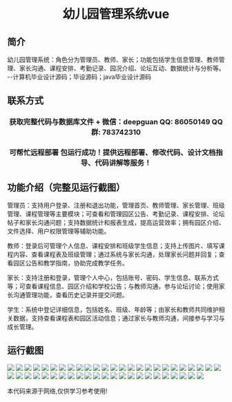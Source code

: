 <p><h1 align="center">幼儿园管理系统vue</h1></p>

## 简介
幼儿园管理系统：角色分为管理员、教师、家长；功能包括学生信息管理、教师管理、家长沟通、课程安排、考勤记录、园况介绍、论坛互动、数据统计与分析等。    --计算机毕业设计源码；毕设源码；java毕业设计源码


## 联系方式
<p><h3 align="center">获取完整代码与数据库文件 + 微信：deepguan QQ: 86050149 QQ群: 783742310</h3></p>
<p><h3 align="center">可帮忙远程部署 包运行成功！提供远程部署、修改代码、设计文档指导、代码讲解等服务！</h3></p>

## 功能介绍（完整见运行截图）
管理员：支持用户登录、注册和退出功能，管理首页、教师管理、家长管理、班级管理、课程管理等主要模块；可查看和管理园区公告、考勤记录、课程安排、论坛帖子和家长沟通问题；支持数据统计和报表生成，提高运营效率；拥有园区介绍、文件选择、用户权限管理等辅助功能。

教师：登录后可管理个人信息、课程安排和班级学生信息；支持上传图片、填写课程内容、查看课程表及班级管理；通过系统与家长沟通，处理家长问题并回复；查看园区公告和教学指南，协助完成教学任务。

家长：支持注册和登录，管理个人中心，包括账号、密码、学生信息、联系方式等；可查看课程信息、园区介绍和学校公告；与教师沟通，参与论坛讨论；使用家长沟通管理功能，查看历史记录并提交问题。

学生：系统中登记详细信息，包括姓名、班级、年龄等；由家长和教师共同维护相关数据，支持查看课程表和园区活动信息；通过家长与教师沟通，间接参与学习与成长管理。


## 运行截图
![](https://bs-1329754181.cos.ap-shanghai.myqcloud.com/ssm/KindergartenManagementSystem/img/001.jpg)
![](https://bs-1329754181.cos.ap-shanghai.myqcloud.com/ssm/KindergartenManagementSystem/img/002.jpg)
![](https://bs-1329754181.cos.ap-shanghai.myqcloud.com/ssm/KindergartenManagementSystem/img/003.jpg)
![](https://bs-1329754181.cos.ap-shanghai.myqcloud.com/ssm/KindergartenManagementSystem/img/004.jpg)
![](https://bs-1329754181.cos.ap-shanghai.myqcloud.com/ssm/KindergartenManagementSystem/img/005.jpg)
![](https://bs-1329754181.cos.ap-shanghai.myqcloud.com/ssm/KindergartenManagementSystem/img/006.jpg)
![](https://bs-1329754181.cos.ap-shanghai.myqcloud.com/ssm/KindergartenManagementSystem/img/007.jpg)
![](https://bs-1329754181.cos.ap-shanghai.myqcloud.com/ssm/KindergartenManagementSystem/img/008.jpg)
![](https://bs-1329754181.cos.ap-shanghai.myqcloud.com/ssm/KindergartenManagementSystem/img/009.jpg)
![](https://bs-1329754181.cos.ap-shanghai.myqcloud.com/ssm/KindergartenManagementSystem/img/010.jpg)
![](https://bs-1329754181.cos.ap-shanghai.myqcloud.com/ssm/KindergartenManagementSystem/img/011.jpg)
![](https://bs-1329754181.cos.ap-shanghai.myqcloud.com/ssm/KindergartenManagementSystem/img/012.jpg)
![](https://bs-1329754181.cos.ap-shanghai.myqcloud.com/ssm/KindergartenManagementSystem/img/013.jpg)
![](https://bs-1329754181.cos.ap-shanghai.myqcloud.com/ssm/KindergartenManagementSystem/img/014.jpg)
![](https://bs-1329754181.cos.ap-shanghai.myqcloud.com/ssm/KindergartenManagementSystem/img/015.jpg)
![](https://bs-1329754181.cos.ap-shanghai.myqcloud.com/ssm/KindergartenManagementSystem/img/016.jpg)
![](https://bs-1329754181.cos.ap-shanghai.myqcloud.com/ssm/KindergartenManagementSystem/img/017.jpg)
![](https://bs-1329754181.cos.ap-shanghai.myqcloud.com/ssm/KindergartenManagementSystem/img/018.jpg)
![](https://bs-1329754181.cos.ap-shanghai.myqcloud.com/ssm/KindergartenManagementSystem/img/019.jpg)
![](https://bs-1329754181.cos.ap-shanghai.myqcloud.com/ssm/KindergartenManagementSystem/img/020.jpg)
![](https://bs-1329754181.cos.ap-shanghai.myqcloud.com/ssm/KindergartenManagementSystem/img/021.jpg)
![](https://bs-1329754181.cos.ap-shanghai.myqcloud.com/ssm/KindergartenManagementSystem/img/022.jpg)
![](https://bs-1329754181.cos.ap-shanghai.myqcloud.com/ssm/KindergartenManagementSystem/img/023.jpg)
![](https://bs-1329754181.cos.ap-shanghai.myqcloud.com/ssm/KindergartenManagementSystem/img/024.jpg)
![](https://bs-1329754181.cos.ap-shanghai.myqcloud.com/ssm/KindergartenManagementSystem/img/025.jpg)
![](https://bs-1329754181.cos.ap-shanghai.myqcloud.com/ssm/KindergartenManagementSystem/img/026.jpg)
![](https://bs-1329754181.cos.ap-shanghai.myqcloud.com/ssm/KindergartenManagementSystem/img/027.jpg)
![](https://bs-1329754181.cos.ap-shanghai.myqcloud.com/ssm/KindergartenManagementSystem/img/028.jpg)
![](https://bs-1329754181.cos.ap-shanghai.myqcloud.com/ssm/KindergartenManagementSystem/img/029.jpg)
![](https://bs-1329754181.cos.ap-shanghai.myqcloud.com/ssm/KindergartenManagementSystem/img/030.jpg)
![](https://bs-1329754181.cos.ap-shanghai.myqcloud.com/ssm/KindergartenManagementSystem/img/031.jpg)
![](https://bs-1329754181.cos.ap-shanghai.myqcloud.com/ssm/KindergartenManagementSystem/img/032.jpg)
![](https://bs-1329754181.cos.ap-shanghai.myqcloud.com/ssm/KindergartenManagementSystem/img/033.jpg)
![](https://bs-1329754181.cos.ap-shanghai.myqcloud.com/ssm/KindergartenManagementSystem/img/034.jpg)
![](https://bs-1329754181.cos.ap-shanghai.myqcloud.com/ssm/KindergartenManagementSystem/img/035.jpg)
![](https://bs-1329754181.cos.ap-shanghai.myqcloud.com/ssm/KindergartenManagementSystem/img/036.jpg)
![](https://bs-1329754181.cos.ap-shanghai.myqcloud.com/ssm/KindergartenManagementSystem/img/037.jpg)
![](https://bs-1329754181.cos.ap-shanghai.myqcloud.com/ssm/KindergartenManagementSystem/img/038.jpg)
![](https://bs-1329754181.cos.ap-shanghai.myqcloud.com/ssm/KindergartenManagementSystem/img/039.jpg)
![](https://bs-1329754181.cos.ap-shanghai.myqcloud.com/ssm/KindergartenManagementSystem/img/040.jpg)
![](https://bs-1329754181.cos.ap-shanghai.myqcloud.com/ssm/KindergartenManagementSystem/img/041.jpg)
![](https://bs-1329754181.cos.ap-shanghai.myqcloud.com/ssm/KindergartenManagementSystem/img/042.jpg)
![](https://bs-1329754181.cos.ap-shanghai.myqcloud.com/ssm/KindergartenManagementSystem/img/043.jpg)
![](https://bs-1329754181.cos.ap-shanghai.myqcloud.com/ssm/KindergartenManagementSystem/img/044.jpg)
![](https://bs-1329754181.cos.ap-shanghai.myqcloud.com/ssm/KindergartenManagementSystem/img/045.jpg)
![](https://bs-1329754181.cos.ap-shanghai.myqcloud.com/ssm/KindergartenManagementSystem/img/046.jpg)
![](https://bs-1329754181.cos.ap-shanghai.myqcloud.com/ssm/KindergartenManagementSystem/img/047.jpg)
![](https://bs-1329754181.cos.ap-shanghai.myqcloud.com/ssm/KindergartenManagementSystem/img/048.jpg)

<p>本代码来源于网络,仅供学习参考使用!</p>
